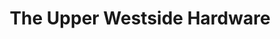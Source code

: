 ---
title: "The Upper Westside Hardware"
url: /new-york/the-upper-westside-hardware/
shop: hardware
---